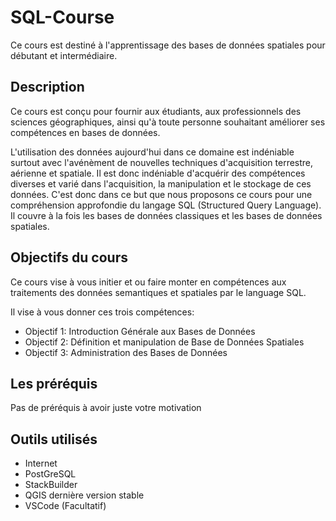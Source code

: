 # SQL-Course

Ce cours est destiné à l'apprentissage des bases de données spatiales pour débutant et intermédiaire.

## Description

Ce cours est conçu pour fournir aux étudiants, aux professionnels des sciences géographiques, ainsi qu'à toute personne souhaitant améliorer ses compétences en bases de données. 

L'utilisation des données aujourd'hui dans ce domaine est indéniable surtout avec l'avénèment de nouvelles techniques d'acquisition terrestre, aérienne et spatiale.
Il est donc indéniable d'acquérir des compétences diverses et varié dans l'acquisition, la manipulation et le stockage de ces données. C'est donc dans ce but que nous proposons ce cours pour une compréhension approfondie du langage SQL (Structured Query Language). Il couvre à la fois les bases de données classiques et les bases de données spatiales.

## Objectifs du cours

Ce cours vise à vous initier  et ou faire monter en compétences aux traitements des données semantiques et spatiales par le language SQL. 

Il vise à vous donner ces trois compétences:

* Objectif 1: Introduction Générale aux Bases de Données
* Objectif 2: Définition et manipulation de Base de Données Spatiales
* Objectif 3: Administration des Bases de Données


## Les préréquis

Pas de préréquis à avoir juste votre motivation 


## Outils utilisés 

* Internet
* PostGreSQL
* StackBuilder
* QGIS dernière version stable
* VSCode (Facultatif)
